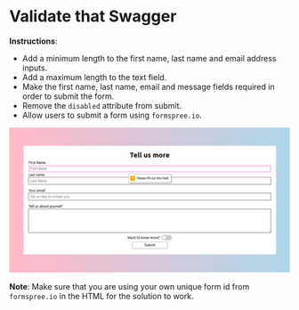 # Validate that Swagger

**Instructions**: 

* Add a minimum length to the first name, last name and email address inputs.
* Add a maximum length to the text field.
* Make the first name, last name, email and message fields required in order to submit the form. 
* Remove the `disabled` attribute from submit.
* Allow users to submit a form using `formspree.io`. 

![reference](./images/reference.png)

**Note**: Make sure that you are using your own unique form id from `formspree.io` in the HTML for the solution to work.